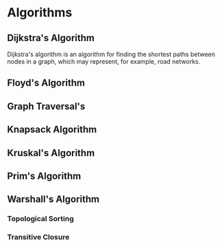 # Algorithms 

## Dijkstra's Algorithm 

 Dijkstra's algorithm is an algorithm for finding the shortest paths between nodes in a graph, which may represent, for example, road networks.

## Floyd's Algorithm



## Graph Traversal's 


## Knapsack Algorithm 

## Kruskal's Algorithm 

## Prim's Algorithm 

## Warshall's Algorithm 
### Topological Sorting 
### Transitive Closure 

